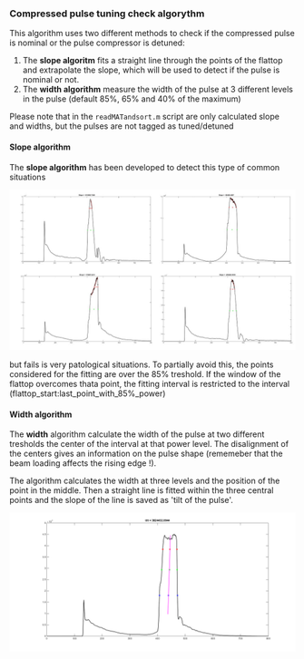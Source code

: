 ### Compressed pulse tuning check algorythm

This algorithm uses two different methods to check if the compressed pulse is nominal or the pulse compressor is detuned:

1. The **slope algoritm** fits a straight line through the points of the flattop and extrapolate the slope, which will be used to detect if the pulse is nominal or not.
2. The **width algorithm** measure the width of the pulse at 3 different levels in the pulse (default 85%, 65% and 40% of the maximum)

Please note that in the `readMATandsort.m` script are only calculated slope and widths, but the pulses are not tagged as tuned/detuned

#### Slope algorithm

The **slope algorithm** has been developed to detect this type of common situations

![sit](https://github.com/esenes/Dogleg-analysis/blob/master/manual/images/pjimage%20(1).jpg)

but fails is very patological situations. To partially avoid this, the points considered for the fitting are over the 85% treshold. If the window of the flattop overcomes thata point, the fitting interval is restricted to the interval (flattop_start:last_point_with_85%_power)

#### Width algorithm

The **width** algorithm calculate the width of the pulse at two different tresholds the center of the interval at that power level. The disalignment of the centers gives an information on the pulse shape (rememeber that the beam loading affects the rising edge !). 

The algorithm calculates the width at three levels and the position of the point in the middle. Then a straight line is fitted within the three central points and the slope of the line is saved as 'tilt of the pulse'.

![np1](https://github.com/esenes/Dogleg-analysis/blob/master/manual/images/nominal_p1.bmp)
